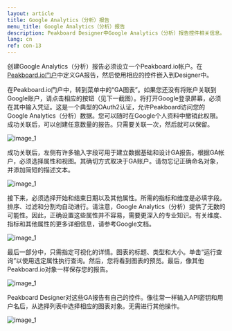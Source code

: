 ```yaml
---
layout: article
title: Google Analytics（分析）报告
menu_title: Google Analytics（分析）报告
description: Peakboard Designer中Google Analytics（分析）报告控件相关信息。
lang: cn
ref: con-13
---
```


创建Google Analytics（分析）报告必须设立一个Peakboard.io帐户。在[Peakboard.io门户](/data_sources/PeakboardIO/32-cn-intro-peakboard-io.html)中定义GA报告，然后使用相应的控件嵌入到Designer中。

在Peakboard.io门户中，转到菜单中的“GA图表”。如果您还没有将账户关联到Google账户，请点击相应的按钮（见下一截图）。将打开Google登录屏幕，必须在其中输入凭证。这是一个典型的OAuth2认证，允许Peakboard访问您的Google Analytics（分析）数据。您可以随时在Google个人资料中撤销此权限。成功关联后，可以创建任意数量的报告。只需要关联一次，然后就可以保留。

![image_1](/assets/images/Controls/google-analytics/Controls_GA_01.png)

成功关联后，左侧有许多输入字段可用于建立数据基础和设计GA报告。根据GA帐户，必须选择属性和视图。其确切方式取决于GA账户。请勿忘记正确命名对象，并添加简短的描述文本。

![image_1](/assets/images/Controls/google-analytics/Controls_GA_02.png)

接下来，必须选择开始和结束日期以及其他属性。所需的指标和维度是必填字段。排序、过滤和分割均自动进行。请注意，Google Analytics（分析）提供了无数的可能性。因此，正确设置这些属性并不容易，需要更深入的专业知识。有关维度、指标和其他属性的更多详细信息，请参考Google文档。

![image_1](/assets/images/Controls/google-analytics/Controls_GA_03.png)

最后一部分中，只需指定可视化的详情。图表的标题、类型和大小。单击“运行查询”以使用选定属性执行查询。然后，您将看到图表的预览。最后，像其他Peakboard.io对象一样保存您的报告。

![image_1](/assets/images/Controls/google-analytics/Controls_GA_04.png)

Peakboard Designer对这些GA报告有自己的控件。像往常一样输入API密钥和用户名后，从选择列表中选择相应的图表对象。无需进行其他操作。

![image_1](/assets/images/Controls/google-analytics/Controls_GA_05.png)
